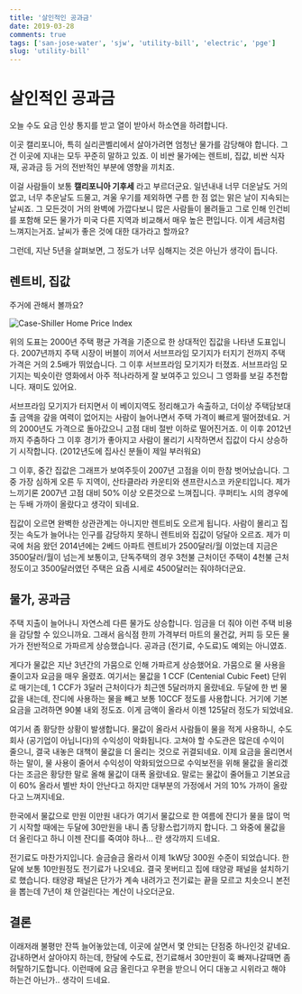 ```yaml
---
title: '살인적인 공과금'
date: 2019-03-28
comments: true
tags: ['san-jose-water', 'sjw', 'utility-bill', 'electric', 'pge']
slug: 'utility-bill'
---
```


# 살인적인 공과금

오늘 수도 요금 인상 통지를 받고 열이 받아서 하소연을 하려합니다.

이곳 캘리포니아, 특히 실리콘벨리에서 살아가려면 엄청난 물가를 감당해야 합니다.
그건 이곳에 지내는 모두 꾸준히 말하고 있죠. 이 비싼 물가에는 렌트비, 집값, 비싼
식자재, 공과금 등 거의 전반적인 부분에 영향을 끼치죠.

이걸 사람들이 보통 **캘리포니아 기후세** 라고 부르더군요. 일년내내 너무 더운날도
거의 없고, 너무 추운날도 드물고, 겨울 우기를 제외하면 구름 한 점 없는 맑은 날이
지속되는 날씨죠. 그 모든것이 거의 완벽에 가깝다보니 많은 사람들이 몰려들고 그로
인해 인건비를 포함해 모든 물가가 미국 다른 지역과 비교해서 매우 높은 편입니다.
이게 세금처럼 느껴지는거죠. 날씨가 좋은 것에 대한 대가라고 할까요?

그런데, 지난 5년을 살펴보면, 그 정도가 너무 심해지는 것은 아닌가 생각이 듭니다.

## 렌트비, 집값

주거에 관해서 볼까요?

![Case-Shiller Home Price Index](../../../media/blog/living/bayarea-homepriceindex.jpg)

위의 도표는 2000년 주택 평균 가격을 기준으로 한 상대적인 집값을 나타낸
도표입니다. 2007년까지 주택 시장이 버블이 끼어서 서브프라임 모기지가 터지기
전까지 주택 가격은 거의 2.5배가 뛰었습니다. 그 이후 서브프라임 모기지가 터졌죠.
서브프라임 모기지는 빅숏이란 영화에서 아주 적나라하게 잘 보여주고 있으니 그
영화를 보길 추천합니다. 재미도 있어요.

서브프라임 모기지가 터지면서 이 베이지역도 정리해고가 속출하고, 더이상
주택담보대출 금액을 갚을 여력이 없어지는 사람이 늘어나면서 주택 가격이 빠르게
떨어졌네요. 거의 2000년도 가격으로 돌아갔으니 고점 대비 절반 이하로 떨어진거죠.
이 이후 2012년까지 주춤하다 그 이후 경기가 좋아지고 사람이 몰리기 시작하면서
집값이 다시 상승하기 시작합니다. (2012년도에 집사신 분들이 제일 부러워요)

그 이후, 중간 집값은 그래프가 보여주듯이 2007년 고점을 이미 한참 벗어났습니다.
그 중 가장 심하게 오른 두 지역이, 산타클라라 카운티와 샌프란시스코 카운티입니다.
제가 느끼기론 2007년 고점 대비 50% 이상 오른것으로 느껴집니다. 쿠퍼티노 시의
경우에는 두배 가까이 올랐다고 생각이 되네요.

집값이 오르면 완벽한 상관관계는 아니지만 렌트비도 오르게 됩니다. 사람이 몰리고
집 짓는 속도가 늘어나는 인구를 감당하지 못하니 렌트비와 집값이 덩달아 오르죠.
제가 미국에 처음 왔던 2014년에는 2베드 아파트 렌트비가 2500달러/월 이었는데
지금은 3500달러/월이 넘는게 보통이고, 단독주택의 경우 3천불 근처이던 주택이
4천불 근처정도이고 3500달러였던 주택은 요즘 시세로 4500달러는 줘야하더군요.

## 물가, 공과금

주택 지출이 늘어나니 자연스레 다른 물가도 상승합니다. 임금을 더 줘야 이런 주택
비용을 감당할 수 있으니까요. 그래서 음식점 한끼 가격부터 마트의 물건값, 커피 등
모든 물가가 전반적으로 가파르게 상승했습니다. 공과금 (전기료, 수도료)도 예외는
아니였죠.

게다가 물값은 지난 3년간의 가뭄으로 인해 가파르게 상승했어요. 가뭄으로 물 사용을
줄이고자 요금을 매우 올렸죠. 여기서는 물값을 1 CCF (Centenial Cubic Feet) 단위로
매기는데, 1 CCF가 3달러 근처이다가 최근엔 5달러까지 올랐네요. 두달에 한 번
물값을 내는데, 잔디에 사용하는 물을 빼고 보통 10CCF 정도를 사용합니다. 거기에
기본요금을 고려하면 90불 내외 정도죠. 이게 금액이 올라서 이젠 125달러 정도가
되었네요.

여기서 좀 황당한 상황이 발생합니다. 물값이 올라서 사람들이 물을 적게 사용하니,
수도 회사 (공기업이 아닙니다)의 수익성이 악화됩니다. 고쳐야 할 수도관은
많은데 수익이 줄으니, 결국 내놓은 대책이 물값을 더 올리는 것으로 귀결되네요.
이제 요금을 올리면서 하는 말이, 물 사용이 줄어서 수익성이 악화되었으므로
수익보전을 위해 물값을 올리겠다는 조금은 황당한 말로 올해 물값이 대폭 올랐네요.
말로는 물값이 줄어들고 기본요금이 60% 올라서 별반 차이 안난다고 하지만 대부분의
가정에서 거의 10% 가까이 올랐다고 느껴지네요.

한국에서 물값으로 만원 이만원 내다가 여기서 물값으로 한 여름에 잔디가 물을 많이
먹기 시작할 때에는 두달에 30만원을 내니 좀 당황스럽기까지 합니다. 그 와중에
물값을 더 올린다고 하니 이젠 잔디를 죽여야 하나... 란 생각까지 드네요.

전기료도 마찬가지입니다. 슬금슬금 올라서 이제 1kW당 300원 수준이 되었습니다.
한달에 보통 10만원정도 전기료가 나오네요. 결국 못버티고 집에 태양광 패널을
설치하기로 했습니다. 태양광 패널은 단가가 계속 내려가고 전기료는 끝을 모르고
치솟으니 본전을 뽑는데 7년이 채 안걸린다는 계산이 나오더군요.

## 결론

이래저래 불평만 잔뜩 늘어놓았는데, 이곳에 살면서 몇 안되는 단점중 하나인것
같네요. 감내하면서 살아야지 하는데, 한달에 수도료, 전기료해서 30만원이 훅
빠져나갈때면 좀 허탈하기도합니다. 이런때에 요금 올린다고 우편을 받으니 어디
대놓고 시위라고 해야 하는건 아닌가.. 생각이 드네요.
